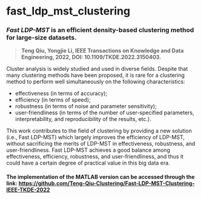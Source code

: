 # fast_ldp_mst_clustering

### *Fast LDP-MST* is an efficient density-based clustering method for large-size datasets.

>**Teng Qiu, Yongjie Li, IEEE Transactions on Knowledge and Data Engineering, 2022, DOI: 10.1109/TKDE.2022.3150403.**

Cluster analysis is widely studied and used in diverse
fields. Despite that
many clustering methods have been proposed, it is rare for a clustering
method to perform well simultaneously on the following characteristics:  
* effectiveness (in terms of accuracy);
* efficiency (in terms of speed);
* robustness (in terms of noise and parameter sensitivity);
* user-friendliness (in terms of the number of user-specified parameters,
interpretability, and reproducibility of the results, etc.). 

This work contributes to the field of clustering by providing a new solution (i.e., Fast LDP-MST) which largely improves the efficiency of LDP-MST, without sacrificing the merits of LDP-MST in effectiveness, robustness, and user-friendliness. 
Fast LDP-MST achieves a good balance among effectiveness, efficiency, robustness, and user-friendliness, and thus it could
have a certain degree of practical value in this big data era.

#### The implementation of the MATLAB version can be accessed through the link: https://github.com/Teng-Qiu-Clustering/Fast-LDP-MST-Clustering-IEEE-TKDE-2022